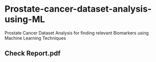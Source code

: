 # Prostate-cancer-dataset-analysis-using-ML
Prostate Cancer Dataset Analysis for finding relevant Biomarkers using Machine Learning Techniques


## Check Report.pdf
